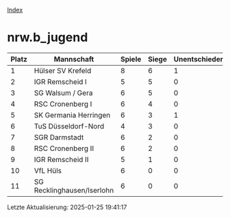 [Index](./README.md)

# nrw.b_jugend

| Platz |  Mannschaft |  Spiele |  Siege |  Unentschieden |  Niederlagen |  Tore |  Differenz |  Punkte | 
| --- |  --- |  --- |  --- |  --- |  --- |  --- |  --- |  --- |  
|  1 |   Hülser SV Krefeld |   8 |   6 |   1 |   1 |   32:22 |   10 |   19 |  
|  2 |   IGR Remscheid I |   5 |   5 |   0 |   0 |   32:3 |   29 |   15 |  
|  3 |   SG Walsum / Gera |   6 |   5 |   0 |   1 |   36:20 |   16 |   15 |  
|  4 |   RSC Cronenberg I |   6 |   4 |   0 |   2 |   43:10 |   33 |   12 |  
|  5 |   SK Germania Herringen |   6 |   3 |   1 |   2 |   22:22 |   0 |   10 |  
|  6 |   TuS Düsseldorf-Nord |   4 |   3 |   0 |   1 |   19:7 |   12 |   9 |  
|  7 |   SGR Darmstadt |   6 |   2 |   0 |   4 |   16:18 |   -2 |   6 |  
|  8 |   RSC Cronenberg II |   6 |   2 |   0 |   4 |   10:26 |   -16 |   6 |  
|  9 |   IGR Remscheid II |   5 |   1 |   0 |   4 |   11:37 |   -26 |   3 |  
|  10 |   VfL Hüls |   6 |   0 |   0 |   6 |   9:23 |   -14 |   0 |  
|  11 |   SG Recklinghausen/Iserlohn |   6 |   0 |   0 |   6 |   10:52 |   -42 |   0 |  


Letzte Aktualisierung: 2025-01-25 19:41:17